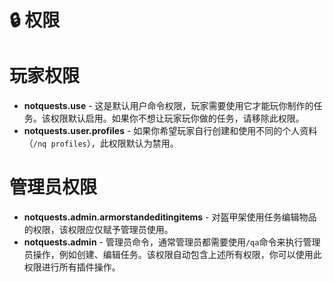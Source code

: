 # 🔒 权限<!-- {docsify-ignore-all} -->
# 玩家权限
+ **notquests.use** - 这是默认用户命令权限，玩家需要使用它才能玩你制作的任务。该权限默认启用。如果你不想让玩家玩你做的任务，请移除此权限。  
+ **notquests.user.profiles** - 如果你希望玩家自行创建和使用不同的个人资料（```/nq profiles```），此权限默认为禁用。
# 管理员权限
+ **notquests.admin.armorstandeditingitems** - 对盔甲架使用任务编辑物品的权限，该权限应仅赋予管理员使用。  
+ **notquests.admin** - 管理员命令，通常管理员都需要使用```/qa```命令来执行管理员操作，例如创建、编辑任务。该权限自动包含上述所有权限，你可以使用此权限进行所有插件操作。  
